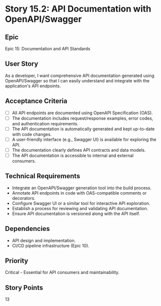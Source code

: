 # Story 15.2: API Documentation with OpenAPI/Swagger

## Epic

Epic 15: Documentation and API Standards

## User Story

As a developer, I want comprehensive API documentation generated using OpenAPI/Swagger so that I can easily understand and integrate with the application's API endpoints.

## Acceptance Criteria

- [ ] All API endpoints are documented using OpenAPI Specification (OAS).
- [ ] The documentation includes request/response examples, error codes, and authentication requirements.
- [ ] The API documentation is automatically generated and kept up-to-date with code changes.
- [ ] A user-friendly interface (e.g., Swagger UI) is available for exploring the API.
- [ ] The documentation clearly defines API contracts and data models.
- [ ] The API documentation is accessible to internal and external consumers.

## Technical Requirements

- Integrate an OpenAPI/Swagger generation tool into the build process.
- Annotate API endpoints in code with OAS-compatible comments or decorators.
- Configure Swagger UI or a similar tool for interactive API exploration.
- Establish a process for reviewing and validating API documentation.
- Ensure API documentation is versioned along with the API itself.

## Dependencies

- API design and implementation.
- CI/CD pipeline infrastructure (Epic 10).

## Priority

Critical - Essential for API consumers and maintainability.

## Story Points

13

